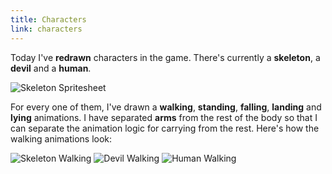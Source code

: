 ```yaml
---
title: Characters
link: characters
---
```


Today I've **redrawn** characters in the game. There's currently a **skeleton**, a **devil** and a **human**.

![Skeleton Spritesheet](/images/skeleton-spritesheet.png)

For every one of them, I've drawn a **walking**, **standing**, **falling**, **landing** and **lying** animations. I have separated **arms** from the rest of the body so that I can separate the animation logic for carrying from the rest. Here's how the walking animations look:

![Skeleton Walking](/images/skeleton-walking.png)
![Devil Walking](/images/devil-walking.png)
![Human Walking](/images/human-walking.png)
